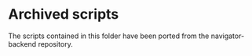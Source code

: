 # Archived scripts

The scripts contained in this folder have been ported from the navigator-backend
repository.
